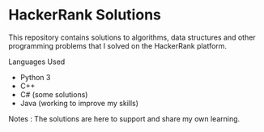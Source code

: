 # HackerRank Solutions
This repository contains solutions to algorithms, data structures and other programming problems that I solved on the HackerRank platform.

Languages Used 
- Python 3
- C++
- C# (some solutions)
- Java (working to improve my skills)

 Notes : The solutions are here to support and share my own learning.
